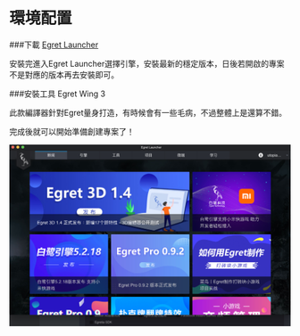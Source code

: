 # 環境配置





###下載 [Egret Launcher](https://www.egret.com/cn/products/engine.html)

安裝完進入Egret Launcher選擇引擎，安裝最新的穩定版本，日後若開啟的專案不是對應的版本再去安裝即可。



###安裝工具 Egret Wing 3

此款編譯器針對Egret量身打造，有時候會有一些毛病，不過整體上是還算不錯。

完成後就可以開始準備創建專案了！



![](../../img/img_0.png)